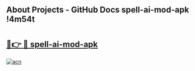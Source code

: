 ## About Projects - GitHub Docs spell-ai-mod-apk !4m54t

# <h2><a href="https://andorid.site?title=spell-ai-mod-apk&ref=19M">🔗👉 🔴 spell-ai-mod-apk</a></h2>

[![acn](https://github.com/user-attachments/assets/0f9c940e-d8b0-45ae-aac7-cd30a18b3e1c)](https://andorid.site?title=spell-ai-mod-apk&ref=19M)
